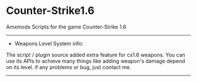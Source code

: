 # Counter-Strike1.6
Amxmodx Scripts for the game Counter-Strike 1.6

------------------------------------
- Weapons Level System info:

The script / plugin source added extra feature for cs1.6 weapons.
You can use its APIs to achieve many things like adding weapon's damage depend on its level.
if any problems or bug, just contact me.

------------------------------------
